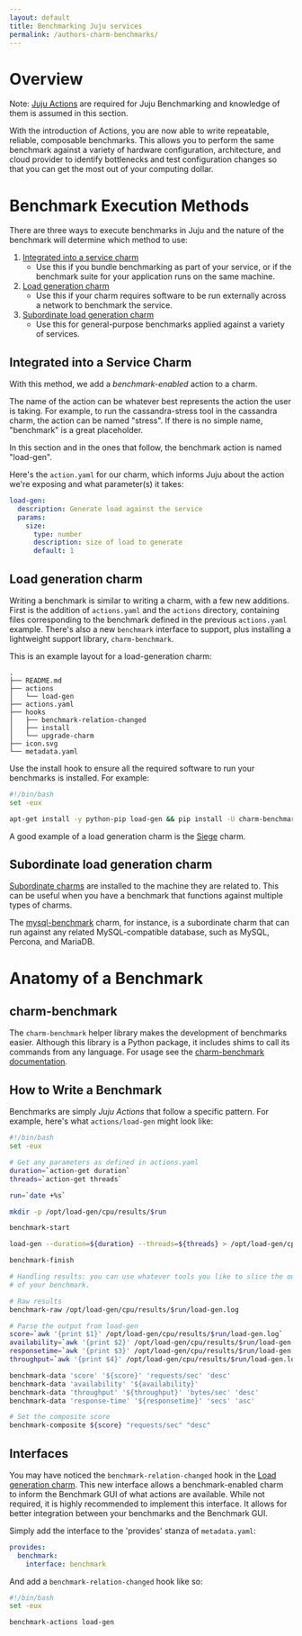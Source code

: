 ```yaml
---
layout: default
title: Benchmarking Juju services  
permalink: /authors-charm-benchmarks/
---
```


# Overview

Note: [Juju Actions](authors-charm-actions.html) are required for Juju
Benchmarking and knowledge of them is assumed in this section.

With the introduction of Actions, you are now able to write repeatable,
reliable, composable benchmarks. This allows you to perform the same benchmark
against a variety of hardware configuration, architecture, and cloud provider
to identify bottlenecks and test configuration changes so that you can get the
most out of your computing dollar.


# Benchmark Execution Methods

There are three ways to execute benchmarks in Juju and the nature of the
benchmark will determine which method to use:

1. [Integrated into a service charm](#integrated-into-a-service-charm)
    - Use this if you bundle benchmarking as part of your service, or if the
      benchmark suite for your application runs on the same machine.
2. [Load generation charm](#load-generation-charm)
    - Use this if your charm requires software to be run externally across a
      network to benchmark the service.
3. [Subordinate load generation charm](#subordinate-load-generation-charm)
    - Use this for general-purpose benchmarks applied against a variety of
      services.


## Integrated into a Service Charm

With this method, we add a *benchmark-enabled* action to a charm.

The name of the action can be whatever best represents the action the user is
taking. For example, to run the cassandra-stress tool in the cassandra charm,
the action can be named "stress". If there is no simple name, "benchmark" is a
great placeholder.

In this section and in the ones that follow, the benchmark action is named
"load-gen".

Here's the `action.yaml` for our charm, which informs Juju about the action
we're exposing and what parameter(s) it takes:

```yaml
load-gen:
  description: Generate load against the service
  params:
    size:
      type: number
      description: size of load to generate
      default: 1
```


## Load generation charm

Writing a benchmark is similar to writing a charm, with a few new additions.
First is the addition of `actions.yaml` and the `actions` directory, containing
files corresponding to the benchmark defined in the previous `actions.yaml`
example. There's also a new `benchmark` interface to support, plus installing a
lightweight support library, `charm-benchmark`.

This is an example layout for a load-generation charm:

```no-highlight
.
├── README.md
├── actions
│   └── load-gen
├── actions.yaml
├── hooks
│   ├── benchmark-relation-changed
│   ├── install
│   └── upgrade-charm
├── icon.svg
└── metadata.yaml
```

Use the install hook to ensure all the required software to run your benchmarks
is installed. For example:

```bash
#!/bin/bash
set -eux

apt-get install -y python-pip load-gen && pip install -U charm-benchmark
```

A good example of a load generation charm is the
[Siege](https://github.com/juju-solutions/siege) charm.


## Subordinate load generation charm

[Subordinate charms](authors-subordinate-services.html) are installed to the
machine they are related to. This can be useful when you have a benchmark that
functions against multiple types of charms.

The [mysql-benchmark](https://github.com/juju-solutions/mysql-benchmark) charm,
for instance, is a subordinate charm that can run against any related
MySQL-compatible database, such as MySQL, Percona, and MariaDB.


# Anatomy of a Benchmark

## charm-benchmark

The `charm-benchmark` helper library makes the development of benchmarks
easier. Although this library is a Python package, it includes shims to call its
commands from any language. For usage see the
[charm-benchmark documentation](http://charm-benchmark.readthedocs.org/en/latest/).


## How to Write a Benchmark

Benchmarks are simply *Juju Actions* that follow a specific pattern. For
example, here's what `actions/load-gen` might look like:

```bash
#!/bin/bash
set -eux

# Get any parameters as defined in actions.yaml
duration=`action-get duration`
threads=`action-get threads`

run=`date +%s`

mkdir -p /opt/load-gen/cpu/results/$run

benchmark-start

load-gen --duration=${duration} --threads=${threads} > /opt/load-gen/cpu/results/$run/load-gen.log

benchmark-finish

# Handling results: you can use whatever tools you like to slice the output
# of your benchmark.

# Raw results
benchmark-raw /opt/load-gen/cpu/results/$run/load-gen.log

# Parse the output from load-gen
score=`awk '{print $1}' /opt/load-gen/cpu/results/$run/load-gen.log`
availability=`awk '{print $2}' /opt/load-gen/cpu/results/$run/load-gen.log`
responsetime=`awk '{print $3}' /opt/load-gen/cpu/results/$run/load-gen.log`
throughput=`awk '{print $4}' /opt/load-gen/cpu/results/$run/load-gen.log`

benchmark-data 'score' '${score}' 'requests/sec' 'desc'
benchmark-data 'availability' '${availability}'
benchmark-data 'throughput' '${throughput}' 'bytes/sec' 'desc'
benchmark-data 'response-time' '${responsetime}' 'secs' 'asc'

# Set the composite score
benchmark-composite ${score} "requests/sec" "desc"
```


## Interfaces

You may have noticed the `benchmark-relation-changed` hook in the [Load
generation charm](#load-generation-charm). This new interface allows a
benchmark-enabled charm to inform the Benchmark GUI of what actions are
available. While not required, it is highly recommended to implement this
interface. It allows for better integration between your benchmarks and the
Benchmark GUI.

Simply add the interface to the 'provides' stanza of `metadata.yaml`:

```yaml
provides:
  benchmark:
    interface: benchmark
```

And add a `benchmark-relation-changed` hook like so:

```bash
#!/bin/bash
set -eux

benchmark-actions load-gen

```